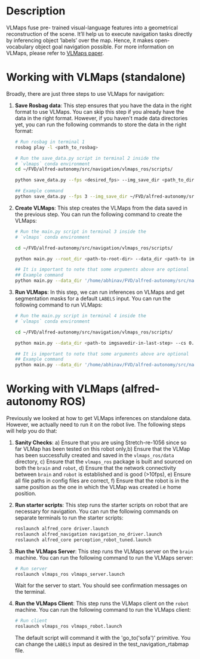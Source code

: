 # Description

VLMaps fuse pre- trained visual-language features into a geometrical reconstruction of the scene. It’ll help us to execute navigation tasks directly by inferencing object ’labels’ over the map. Hence, it makes open-vocabulary object goal navigation possible. For more information on VLMaps, please refer to [VLMaps paper](https://arxiv.org/abs/2103.16857).

# Working with VLMaps (standalone)

Broadly, there are just three steps to use VLMaps for navigation:

1. **Save Rosbag data**: This step ensures that you have the data in the right format to use VLMaps. You can skip this step if you already have the data in the right format. However, if you haven't made data directories yet, you can run the following commands to store the data in the right format:

    ```bash
    # Run rosbag in terminal 1
    rosbag play -l <path_to_rosbag> 

    # Run the save_data.py script in terminal 2 inside the 
    # `vlmaps` conda environment 
    cd ~/FVD/alfred-autonomy/src/navigation/vlmaps_ros/scripts/
    
    python save_data.py --fps <desired_fps> --img_save_dir <path_to_directory> --color_topic <color_topic_name> --depth_topic <depth_topic_name> --pose_topic <pose_topic_name> --intrinsic_topic <intrinsic_topic_name> --is_rtabmap <bool value depending on mapping method>

    ## Example command
    python save_data.py --fps 3 --img_save_dir ~/FVD/alfred-autonomy/src/navigation/vlmaps_ros/data/rosbag_data_nov11
    ```

2. **Create VLMaps**: This step creates the VLMaps from the data saved in the previous step. You can run the following command to create the VLMaps:

    ```bash
    # Run the main.py script in terminal 3 inside the 
    # `vlmaps` conda environment 

    cd ~/FVD/alfred-autonomy/src/navigation/vlmaps_ros/scripts/

    python main.py --root_dir <path-to-root-dir> --data_dir <path-to imgsavedir-in-last-step> --cs 0.01 --gs 1000 --depth_filter <max-depth-used> --depth_sample_rate 30 

    ## It is important to note that some arguments above are optional
    ## Example command
    python main.py --data_dir '/home/abhinav/FVD/alfred-autonomy/src/navigation/vlmaps_ros/data/rosbag_data_nov11' --cs 0.01 --gs 1000 --depth_filter 5 --depth_sample_rate 30
    ```

3. **Run VLMaps**: In this step, we can run inferences on VLMaps and get segmentation masks for a default `LABELS` input. You can run the following command to run VLMaps:

    ```bash
    # Run the main.py script in terminal 4 inside the 
    # `vlmaps` conda environment 

    cd ~/FVD/alfred-autonomy/src/navigation/vlmaps_ros/scripts/

    python main.py --data_dir <path-to imgsavedir-in-last-step> --cs 0.01 --gs 1000 --depth_filter <max-depth-used> --depth_sample_rate 30 --inference True

    ## It is important to note that some arguments above are optional
    ## Example command
    python main.py --data_dir '/home/abhinav/FVD/alfred-autonomy/src/navigation/vlmaps_ros/data/rosbag_data_nov11' --cs 0.01 --gs 1000 --depth_filter 5 --depth_sample_rate 30 --inference True --show_vis True
    ```

# Working with VLMaps (alfred-autonomy ROS)

Previously we looked at how to get VLMaps inferences on standalone data. However, we actually need to run it on the robot live. The following steps will help you do that:

1. **Sanity Checks**: a) Ensure that you are using Stretch-re-1056 since so far VLMap has been tested on this robot only,b) Ensure that the VLMap has been successfully created and saved in the `vlmaps_ros/data` directory, c) Ensure that the `vlmaps_ros` package is built and sourced on both the `brain` and `robot`, d) Ensure that the network connectivity between `brain` and `robot` is established and is good (>10fps), e) Ensure all file paths in config files are correct, f) Ensure that the robot is in the same position as the one in which the VLMap was created i.e home position.

2. **Run starter scripts**: This step runs the starter scripts on robot that are necessary for navigation. You can run the following commands on separate terminals to run the starter scripts:

    ```bash
    roslaunch alfred_core driver.launch
    roslaunch alfred_navigation navigation_no_driver.launch
    roslaunch alfred_core perception_robot_tuned.launch
    ```

3. **Run the VLMaps Server**: This step runs the VLMaps server on the `brain` machine. You can run the following command to run the VLMaps server:

    ```bash
    # Run server
    roslaunch vlmaps_ros vlmaps_server.launch
    ```
    Wait for the server to start. You should see confirmation messages on the terminal.

4. **Run the VLMaps Client**: This step runs the VLMaps client on the `robot` machine. You can run the following command to run the VLMaps client:

    ```bash
    # Run client
    roslaunch vlmaps_ros vlmaps_robot.launch
    ```

    The default script will command it with the 'go_to('sofa')' primitive. You can change the `LABELS` input as desired in the test_navigation_rtabmap file.


    

